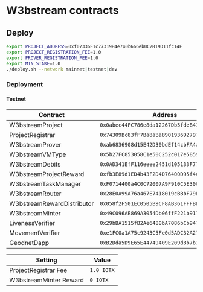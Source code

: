 # W3bstream contracts

## Deploy

```bash
export PROJECT_ADDRESS=0xf07336E1c77319B4e740b666eb0C2B19D11fc14F
export PROJECT_REGISTRATION_FEE=1.0
export PROVER_REGISTRATION_FEE=1.0
export MIN_STAKE=1.0
./deploy.sh --network mainnet|testnet|dev
```

### Deployment

#### Testnet

| Contract                   | Address                                    |
|-----------------------------|--------------------------------------------|
| W3bstreamProject            | `0x0abec44FC786e8da12267Db5fdeB4311AD1A0A8A` |
| ProjectRegistrar            | `0x74309Bc83fF7Ba8aBaB901936927976792a6d9B6` |
| W3bstreamProver             | `0xab6836908d15E42D30bdEf14cbFA4ad45dCAF3a3` |
| W3bstreamVMType             | `0x5b27FC853058C1e50C252c017e5859AcF854F3b4` |
| W3bstreamDebits             | `0x0AD341EfF116eeee2451d105133F7759FE4c2e4f` |
| W3bstreamProjectReward      | `0xfb3E89d1ED4b43F2D4D76400D95f4C158Fc02aC0` |
| W3bstreamTaskManager        | `0xF0714400a4C0C72007A9F910C5E3007614958636` |
| W3bstreamRouter             | `0x28E0A99A76a467E7418019cBBbF79E4599C73B5B` |
| W3bstreamRewardDistributor  | `0x058f2F501EC0505B9CF8AB361FFFBFd36C83a8aF` |
| W3bstreamMinter             | `0x49C096AE869A3054Db06ffF221b917b41f94CEf3` |
| LivenessVerifier            | `0x29bBA1515fB2Ae6480bA7086bCb9473044d40b18` |
| MovementVerifier            | `0xe1FC0a1A75c9243C5Fe0d5ADC32A273C7a26E234` |
| GeodnetDapp                 | `0xB2Dda5D9E65E44749409E209d8b7b15fb4e82147` |

| Setting                   | Value                                    |
|-----------------------------|--------------------------------------------|
| ProjectRegistrar Fee        | `1.0 IOTX`                                      |
| W3bstreamMinter Reward      | `0 IOTX`                                        |
